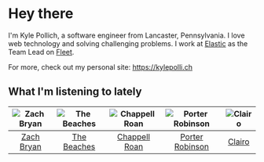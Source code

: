 # Hey there


I'm Kyle Pollich, a software engineer from Lancaster, Pennsylvania. I love web technology and solving challenging problems.
I work at [Elastic](https://www.elastic.co/) as the Team Lead on [Fleet](https://www.elastic.co/guide/en/fleet/current/fleet-overview.html).

For more, check out my personal site: https://kylepolli.ch

## What I'm listening to lately

<!-- begin artists -->
  |![Zach Bryan](https://i.scdn.co/image/ab6761610000f1784fd54df35bfcfa0fc9fc2da7)|![The Beaches](https://i.scdn.co/image/ab6761610000f178303ef8ab95298de90806e9d9)|![Chappell Roan](https://i.scdn.co/image/ab6761610000f178cde5a0d57c1b79de5fce6bee)|![Porter Robinson](https://i.scdn.co/image/ab6761610000f1781ac12dcb2cc4fc7c740c5e0c)|![Clairo](https://i.scdn.co/image/ab6761610000f1784804c4a44c85afea1a72d1bd)|
  |:---:|:---:|:---:|:---:|:---:|
  |[Zach Bryan](https://open.spotify.com/artist/40ZNYROS4zLfyyBSs2PGe2)|[The Beaches](https://open.spotify.com/artist/6ws5XBA70XgeBpnLZhQBoy)|[Chappell Roan](https://open.spotify.com/artist/7GlBOeep6PqTfFi59PTUUN)|[Porter Robinson](https://open.spotify.com/artist/3dz0NnIZhtKKeXZxLOxCam)|[Clairo](https://open.spotify.com/artist/3l0CmX0FuQjFxr8SK7Vqag)|
<!-- end artists -->
